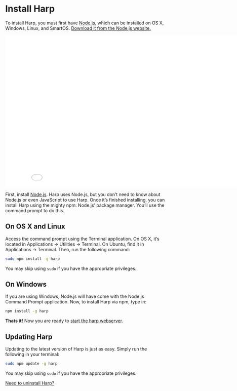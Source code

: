 # Install Harp

To install Harp, you must first have [Node.js](http://nodejs.org/download/), which can be installed on OS X, Windows, Linux, and SmartOS. [Download it from the Node.js website.](http://nodejs.org/download/)

<div class="videoWrapper"><iframe width="853" height="480" src="//www.youtube.com/embed/SEA0G9kpVJM?rel=0" frameborder="0" allowfullscreen></iframe></div>

First, install [Node.js](http://nodejs.org/download/). Harp uses Node.js, but you don’t need to know about Node.js or even JavaScript to use Harp. Once it’s finished installing, you can install Harp using the mighty npm: Node.js’ package manager. You’ll use the command prompt to do this.

## On OS X and Linux

Access the command prompt using the Terminal application. On OS X, it’s located in Applications → Utilities → Terminal. On Ubuntu, find it in Applications → Terminal. Then, run the following command:

```bash
sudo npm install -g harp
```

You may skip using `sudo` if you have the appropriate privileges.

## On Windows

If you are using Windows, Node.js will have come with the Node.js Command Prompt application. Now, to install Harp via npm, type in:

```bash
npm install -g harp
```

**Thats it!** Now you are ready to [start the harp webserver](/docs/environment/server).

## Updating Harp

Updating to the latest version of Harp is just as easy. Simply run the following in your terminal:

```sh
sudo npm update -g harp
```

You may skip using `sudo` if you have the appropriate privileges.

[Need to uninstall Harp?](/docs/environment/uninstall)